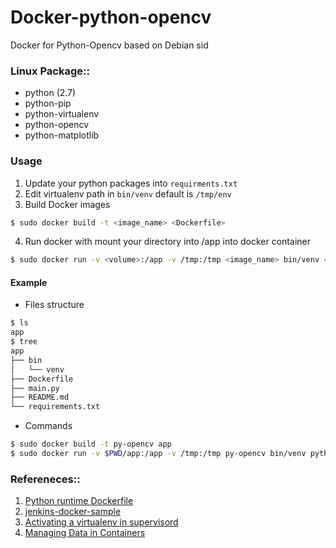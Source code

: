 Docker-python-opencv
================

Docker for Python-Opencv based on Debian sid

### Linux Package::  
 - python (2.7)  
 - python-pip  
 - python-virtualenv
 - python-opencv
 - python-matplotlib
 
### Usage
1. Update your python packages into `requirments.txt`
2. Edit virtualenv path in `bin/venv` default is `/tmp/env`
3. Build Docker images

```sh
$ sudo docker build -t <image_name> <Dockerfile>
```
4. Run docker with mount your directory into /app into docker container

```sh
$ sudo docker run -v <volume>:/app -v /tmp:/tmp <image_name> bin/venv <command>
```

#### Example
- Files structure

```sh
$ ls
app
$ tree
app
├── bin
│   └── venv
├── Dockerfile
├── main.py
├── README.md
└── requirements.txt
```

- Commands

```sh
$ sudo docker build -t py-opencv app
$ sudo docker run -v $PWD/app:/app -v /tmp:/tmp py-opencv bin/venv python main.py
```

### Refereneces::
1. [Python runtime Dockerfile](https://registry.hub.docker.com/u/dockerfile/python-runtime/)
2. [jenkins-docker-sample](https://github.com/orangain/jenkins-docker-sample)
3. [Activating a virtualenv in supervisord](http://mindtrove.info/til-virtualenv-supervisord/)
4. [Managing Data in Containers](https://docs.docker.com/userguide/dockervolumes/)
